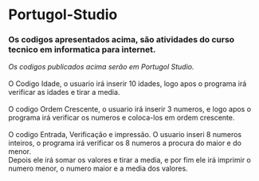 # Portugol-Studio

 <h3><strong>Os codigos apresentados acima, são atividades do curso tecnico em informatica para internet.</strong></h3>
<em>Os codigos publicados acima serão em Portugol Studio.</em><br><br>
 O Codigo Idade, o usuario irá inserir 10 idades, logo apos o programa irá verificar as idades e tirar a media.<br><br>
 O codigo Ordem Crescente, o usuario irá inserir 3 numeros, e logo apos o programa irá verificar os numeros e coloca-los em ordem crescente.<br><br>
 O codigo Entrada, Verificação e impressão. O usuario inseri 8 numeros inteiros, o programa irá verificar os 8 numeros a procura do maior e do menor.<br>
 Depois ele irá somar os valores e tirar a media, e por fim ele irá imprimir o numero menor, o numero maior e a media dos valores.
 

